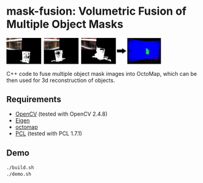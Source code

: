 # mask-fusion: Volumetric Fusion of Multiple Object Masks

<img src="teaser.png" width="80%" />

C++ code to fuse multiple object mask images into OctoMap, which can be then used for 3d reconstruction of objects.


## Requirements

- [OpenCV](http://opencv.org) (tested with OpenCV 2.4.8)
- [Eigen](http://eigen.tuxfamily.org)
- [octomap](http://github.com/octomap/octomap)
- [PCL](http://pointclouds.org) (tested with PCL 1.7.1)


## Demo

```bash
./build.sh
./demo.sh
```
